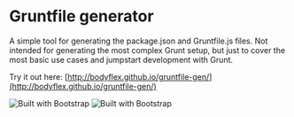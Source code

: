 Gruntfile generator
=============

A simple tool for generating the package.json and Gruntfile.js files. Not intended for generating the most complex Grunt setup, but just to cover the most basic use cases and jumpstart development with Grunt.

Try it out here: [http://bodyflex.github.io/gruntfile-gen/](http://bodyflex.github.io/gruntfile-gen/)


![Built with Bootstrap](http://pixel-cookers.github.io/built-with-badges/angular/angular-long-flat.png) ![Built with Bootstrap](http://pixel-cookers.github.io/built-with-badges/bootstrap/bootstrap-long-flat.png) 
